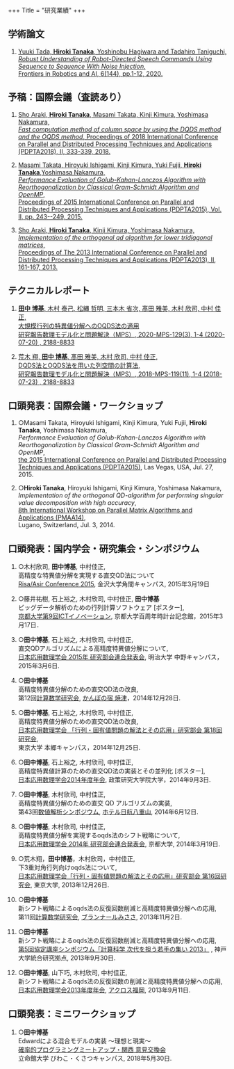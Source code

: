 +++
Title = "研究業績"
+++
## 学術論文

1. [Yuuki Tada, **Hiroki Tanaka**, Yoshinobu Hagiwara and Tadahiro Taniguchi,  
*Robust Understanding of Robot-Directed Speech Commands Using Sequence to Sequence With Noise Injection*,  
Frontiers in Robotics and AI, 6(144), pp.1-12, 2020.](https://www.frontiersin.org/article/10.3389/frobt.2019.00144)

## 予稿：国際会議（査読あり）

1. [Sho Araki, **Hiroki Tanaka**, Masami Takata, Kinji Kimura, Yoshimasa Nakamura,  
*Fast computation method of column space by using the DQDS method and the OQDS method*,
Proceedings of 2018 International Conference on Parallel and Distributed Processing Techniques and Applications (PDPTA2018), II, 333-339, 2018.](https://csce.ucmss.com/cr/books/2018/LFS/CSREA2018/PDP8030.pdf)

2. [Masami Takata, Hiroyuki Ishigami, Kinji Kimura, Yuki Fujii, **Hiroki Tanaka**,Yoshimasa Nakamura,  
*Performance Evaluation of Golub-Kahan-Lanczos Algorithm with Reorthogonalization by Classical Gram-Schmidt Algorithm and OpenMP*,  
Proceedings of 2015 International Conference on Parallel and Distributed Processing Techniques and Applications (PDPTA2015), Vol. II, pp. 243--249, 2015.](http://worldcomp-proceedings.com/proc/p2015/PDP7077.pdf)

3. [Sho Araki, **Hiroki Tanaka**, Kinji Kimura, Yoshimasa Nakamura,  
*Implementation of the orthogonal qd algorithm for lower tridiagonal matrices*,  
Proceedings of The 2013 International Conference on Parallel and Distributed Processing Techniques and Applications (PDPTA2013), II, 161-167, 2013.](http://worldcomp-proceedings.com/proc/p2013/PDP2168.pdf)

## テクニカルレポート

1. [**田中 博基**, 木村 泰己, 松縄 哲明, 三本木 省次, 髙田 雅美, 木村 欣司, 中村 佳正,  
大規模行列の特異値分解へのOQDS法の適用  
研究報告数理モデル化と問題解決（MPS）, 2020-MPS-129(3), 1-4 (2020-07-20) , 2188-8833](https://ipsj.ixsq.nii.ac.jp/ej/?action=pages_view_main&active_action=repository_view_main_item_detail&item_id=206298&item_no=1&page_id=13&block_id=8)

2. [荒木 翔, **田中 博基**, 髙田 雅美, 木村 欣司, 中村 佳正,  
DQDS法とOQDS法を用いた列空間の計算法,  
研究報告数理モデル化と問題解決（MPS）, 2018-MPS-119(11), 1-4 (2018-07-23) , 2188-8833](https://ipsj.ixsq.nii.ac.jp/ej/index.php?active_action=repository_view_main_item_detail&page_id=13&block_id=8&item_id=190481&item_no=1)

## 口頭発表：国際会議・ワークショップ

1. ○Masami Takata, Hiroyuki Ishigami, Kinji Kimura, Yuki Fujii, **Hiroki Tanaka**, Yoshimasa Nakamura,  
*Performance Evaluation of Golub-Kahan-Lanczos Algorithm with Reorthogonalization by Classical Gram-Schmidt Algorithm and OpenMP*,  
[the 2015 International Conference on Parallel and Distributed Processing Techniques and Applications (PDPTA2015)](https://worldacademyofscience.org/worldcomp15/ws/conferences/pdpta15.html), Las Vegas, USA, Jul. 27, 2015.

2. ○**Hiroki Tanaka**, Hiroyuki Ishigami, Kinji Kimura, Yoshimasa Nakamura,  
*Implementation of the orthogonal QD-algorithm for performing singular value decomposition with high accuracy*,  
[8th International Workshop on Parallel Matrix Algorithms and Applications (PMAA14)](http://pmaa14.ics.usi.ch/),  
Lugano, Switzerland, Jul. 3, 2014.

## 口頭発表：国内学会・研究集会・シンポジウム

1. ○木村欣司, **田中博基**, 中村佳正,  
高精度な特異値分解を実現する直交QD法について  
[Risa/Asir Conference 2015](http://air.s.kanazawa-u.ac.jp/~ohara/risacon15.html), 
金沢大学角間キャンパス, 2015年3月19日

1. ○藤井祐樹, 石上裕之, 木村欣司, 中村佳正, **田中博基**  
ビッグデータ解析のための行列計算ソフトウェア [ポスター],  
[京都大学第9回ICTイノベーション](http://ict-nw.i.kyoto-u.ac.jp/ict-innovation/2015/),
京都大学百周年時計台記念館，2015年3月17日．

1. ○**田中博基**, 石上裕之, 木村欣司, 中村佳正,  
直交QDアルゴリズムによる高精度特異値分解について,  
[日本応用数理学会 2015年 研究部会連合発表会](https://union2015.jsiam.org/), 
明治大学 中野キャンパス，2015年3月6日.

1. ○**田中博基**  
高精度特異値分解のための直交QD法の改良,  
第12回[計算数学研究会](http://www-is.amp.i.kyoto-u.ac.jp/lab/cmc/), 
[かんぽの宿 焼津](https://www.kanponoyado.japanpost.jp/yaidu/index.html)，2014年12月28日.

1. ○**田中博基**, 石上裕之, 木村欣司, 中村佳正,  
高精度特異値分解のための直交QD法の改良,  
[日本応用数理学会 「行列・固有値問題の解法とその応用」研究部会 第18回研究会](https://na.cs.tsukuba.ac.jp/mepa/?page_id=537),  
東京大学 本郷キャンパス，2014年12月25日.

1. ○**田中博基**, 石上裕之, 木村欣司, 中村佳正,    
高精度特異値計算のための直交QD法の実装とその並列化 [ポスター],    
[日本応用数理学会2014年度年会](http://www.jsiam.org/modules/eguide01/event.php?eid=151),
政策研究大学院大学，2014年9月3日.

1. ○**田中博基**, 木村欣司, 中村佳正,  
高精度特異値分解のための直交 QD アルゴリズムの実装,  
第43回[数値解析シンポジウム](https://jom.jsiam.org/11901/),
[ホテル日航八重山](https://www.art-ishigakijima.com/), 2014年6月12日.

1. ○**田中博基**, 木村欣司, 中村佳正,  
高精度特異値分解を実現するoqds法のシフト戦略について,  
[日本応用数理学会 2014年 研究部会連合発表会](http://chaosken.amp.i.kyoto-u.ac.jp/jsiam2014spring/),
京都大学, 2014年3月19日.

1. ○荒木翔，**田中博基**，木村欣司，中村佳正,  
下3重対角行列向けoqds法について,  
[日本応用数理学会「行列・固有値問題の解法とその応用」研究部会 第16回研究会](https://na.cs.tsukuba.ac.jp/mepa/?page_id=331),
東京大学, 2013年12月26日.

1. ○**田中博基**  
新シフト戦略によるoqds法の反復回数削減と高精度特異値分解への応用,  
第11回[計算数学研究会](http://www-is.amp.i.kyoto-u.ac.jp/lab/cmc/), 
[ブランナールみささ](https://www.blancart.jp/), 2013年11月2日.

1. ○**田中博基**  
新シフト戦略によるoqds法の反復回数削減と高精度特異値分解への応用,  
[第5回協定講座シンポジウム「計算科学 次代を担う若手の集い 2013」](http://csco-cs-kobe-u.jp/%E7%AC%AC%EF%BC%95%E5%9B%9E%E5%8D%94%E5%AE%9A%E8%AC%9B%E5%BA%A7%E3%82%B7%E3%83%B3%E3%83%9D%E3%82%B8%E3%82%A6%E3%83%A0/)
, 神戸大学統合研究拠点, 2013年9月30日.

1. ○**田中博基**, 山下巧, 木村欣司, 中村佳正,    
新シフト戦略によるoqds法の反復回数の削減と高精度特異値分解への応用,  
[日本応用数理学会2013年度年会](http://archive.jsiam.org/annual/2013/),
[アクロス福岡](https://www.acros.or.jp/), 2013年9月11日.

## 口頭発表：ミニワークショップ

1. ○**田中博基**  
Edwardによる混合モデルの実装 ～理想と現実～  
[確率的プログラミングミートアップ・関西 意見交換会](http://www.em.ci.ritsumei.ac.jp/jp/information/detail/107314/)  
立命館大学 びわこ・くさつキャンパス, 2018年5月30日.